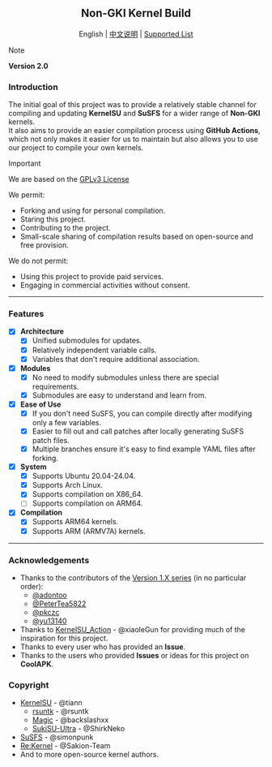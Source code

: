 <h2 align="center">Non-GKI Kernel Build</h2>

<p align="center">
  English | <a href="README_cn.md">中文说明</a> | <a href="Supported_list.md">Supported List</a>
</p>

> [!NOTE]
> **Version 2.0** 

### Introduction

The initial goal of this project was to provide a relatively stable channel for compiling and updating **KernelSU** and **SuSFS** for a wider range of **Non-GKI** kernels.  
It also aims to provide an easier compilation process using **GitHub Actions**, which not only makes it easier for us to maintain but also allows you to use our project to compile your own kernels.  



> [!IMPORTANT]
>We are based on the [GPLv3 License](LICENSE)  
>
>We permit:
>  - Forking and using for personal compilation.
>  - Staring this project.
>  - Contributing to the project.
>  - Small-scale sharing of compilation results based on open-source and free provision.
>
>We do not permit:
>  - Using this project to provide paid services.
>  - Engaging in commercial activities without consent.

---

### Features

- [x] **Architecture**
  - [x] Unified submodules for updates.
  - [x] Relatively independent variable calls.
  - [x] Variables that don't require additional association.
- [x] **Modules**
  - [x] No need to modify submodules unless there are special requirements.
  - [x] Submodules are easy to understand and learn from.
- [x] **Ease of Use**
  - [x] If you don't need SuSFS, you can compile directly after modifying only a few variables.
  - [x] Easier to fill out and call patches after locally generating SuSFS patch files.
  - [x] Multiple branches ensure it's easy to find example YAML files after forking.
- [x] **System**
  - [x] Supports Ubuntu 20.04-24.04.
  - [x] Supports Arch Linux.
  - [x] Supports compilation on X86_64.
  - [ ] Supports compilation on ARM64.
- [x] **Compilation**
  - [x] Supports ARM64 kernels.
  - [x] Supports ARM (ARMV7A) kernels.

---

### Acknowledgements

- Thanks to the contributors of the [Version 1.X series](https://github.com/JackA1ltman/NonGKI_Kernel_Build) (in no particular order):
  - [@adontoo](https://github.com/adontoo)
  - [@PeterTea5822](https://github.com/PeterTea5822)
  - [@pkczc](https://github.com/pkczc)
  - [@yu13140](https://github.com/yu13140)
- Thanks to [KernelSU_Action](https://github.com/xiaoleGun/KernelSU_Action) - @xiaoleGun for providing much of the inspiration for this project.
- Thanks to every user who has provided an **Issue**.
- Thanks to the users who provided **Issues** or ideas for this project on **CoolAPK**.

### Copyright
- [KernelSU](https://github.com/tiann/KernelSU) - @tiann
  - [rsuntk](https://github.com/rsuntk/KernelSU) - @rsuntk
  - [Magic](https://github.com/backslashxx/KernelSU) - @backslashxx
  - [SukiSU-Ultra](https://github.com/SukiSU-Ultra/SukiSU-Ultra) - @ShirkNeko
- [SuSFS](https://gitlab.com/simonpunk/susfs4ksu) - @simonpunk
- [Re:Kernel](https://github.com/Sakion-Team/Re-Kernel) - @Sakion-Team
- And to more open-source kernel authors.
